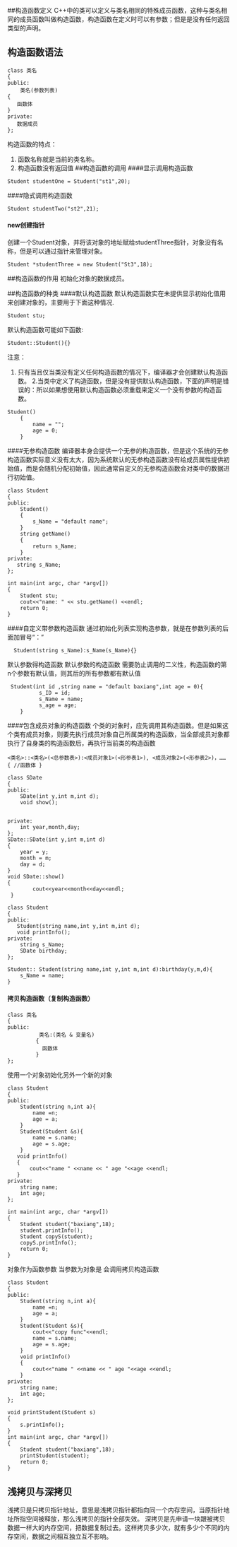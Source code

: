 
##构造函数定义
C++中的类可以定义与类名相同的特殊成员函数，这种与类名相同的成员函数叫做构造函数，构造函数在定义时可以有参数；但是是没有任何返回类型的声明。
## 构造函数语法
```
class 类名
{
public:
    类名(参数列表)
{
   函数体
}
private:
   数据成员
};
```
构造函数的特点：
1. 函数名称就是当前的类名称。
2. 构造函数没有返回值
##构造函数的调用 
####显示调用构造函数
```
Student studentOne = Student("st1",20);
```
####隐式调用构造函数
```
Student studentTwo("st2",21);
```
#### new创建指针
创建一个Student对象，并将该对象的地址赋给studentThree指针，对象没有名称，但是可以通过指针来管理对象。
```
Student *studentThree = new Student("St3",18);
```
##构造函数的作用
初始化对象的数据成员。

##构造函数的种类
####默认构造函数
默认构造函数实在未提供显示初始化值用来创建对象的，主要用于下面这种情况.
```
Student stu;
```
默认构造函数可能如下函数:
```
Student::Student(){}
```
注意：
1. 只有当且仅当类没有定义任何构造函数的情况下，编译器才会创建默认构造函数。
2.当类中定义了构造函数，但是没有提供默认构造函数，下面的声明是错误的：所以如果想使用默认构造函数必须重载来定义一个没有参数的构造函数。
```
Student()
    {
        name = "";
        age = 0;
    }
```


####无参构造函数
编译器本身会提供一个无参的构造函数，但是这个系统的无参构造函数实际意义没有太大，因为系统默认的无参构造函数没有给成员属性提供初始值，而是会随机分配初始值，因此通常自定义的无参构造函数会对类中的数据进行初始值。
```
class Student
{
public:
    Student()
    {
        s_Name = "default name";
    }
    string getName()
    {
        return s_Name;
    }
private:
   string s_Name;
};

int main(int argc, char *argv[])
{
    Student stu;
    cout<<"name: " << stu.getName() <<endl;
    return 0;
}
```
####自定义带参数构造函数
通过初始化列表实现构造参数，就是在参数列表的后面加冒号“：”
```
  Student(string s_Name):s_Name(s_Name){}
```
默认参数得构造函数
默认参数的构造函数 需要防止调用的二义性，构造函数的第n个参数有默认值，则其后的所有参数都有默认值
```
 Student(int id ,string name = "default baxiang",int age = 0){
          s_ID = id;
          s_Name = name;
          s_age = age;
    }
```
####包含成员对象的构造函数
个类的对象时，应先调用其构造函数。但是如果这个类有成员对象，则要先执行成员对象自己所属类的构造函数，当全部成员对象都执行了自身类的构造函数后，再执行当前类的构造函数
```
<类名>::<类名>(<总参数表>):<成员对象1>(<形参表1>), <成员对象2>(<形参表2>)，……
{ //函数体 }
```
```
class SDate
{
public:
    SDate(int y,int m,int d);
    void show();


private:
    int year,month,day;
};
SDate::SDate(int y,int m,int d)
{
    year = y;
    month = m;
    day = d;
}
void SDate::show()
{
        cout<<year<<month<<day<<endl;
 }

class Student
{
public:
   Student(string name,int y,int m,int d);
   void printInfo();
private:
    string s_Name;
    SDate birthday;
};

Student:: Student(string name,int y,int m,int d):birthday(y,m,d){
    s_Name = name;
}
```
#### 拷贝构造函数（复制构造函数）
```
class 类名
{
public:
          类名:(类名 & 变量名)
         {
           函数体
         }
};
```
使用一个对象初始化另外一个新的对象
```
class Student
{
public:
    Student(string n,int a){
        name =n;
        age = a;
    }
    Student(Student &s){
        name = s.name;
        age = s.age;
    }
   void printInfo()
   {
       cout<<"name " <<name << " age "<<age <<endl;
   }
private:
    string name;
    int age;
};

int main(int argc, char *argv[])
{
    Student student("baxiang",18);
    student.printInfo();
    Student copyS(student);
    copyS.printInfo();
    return 0;
}
```
对象作为函数参数
当参数为对象是 会调用拷贝构造函数
```
class Student
{
public:
    Student(string n,int a){
        name =n;
        age = a;
    }
    Student(Student &s){
        cout<<"copy func"<<endl;
        name = s.name;
        age = s.age;
    }
    void printInfo()
    {
        cout<<"name " <<name << " age "<<age <<endl;
    }
private:
    string name;
    int age;
};

void printStudent(Student s)
{
    s.printInfo();
}
int main(int argc, char *argv[])
{
    Student student("baxiang",18);
    printStudent(student);
    return 0;
}
```

## 浅拷贝与深拷贝
浅拷贝是只拷贝指针地址，意思是浅拷贝指针都指向同一个内存空间，当原指针地址所指空间被释放，那么浅拷贝的指针全部失效。
深拷贝是先申请一块跟被拷贝数据一样大的内存空间，把数据复制过去。这样拷贝多少次，就有多少个不同的内存空间，数据之间相互独立互不影响。
